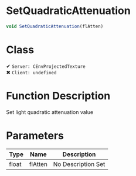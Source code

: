 # SetQuadraticAttenuation
```js
void SetQuadraticAttenuation(flAtten)
```
# Class
✔ `Server: CEnvProjectedTexture`  
✖ `Client: undefined`  

# Function Description
Set light quadratic attenuation value
# Parameters
Type|Name|Description
--|--|--
float|flAtten|No Description Set

